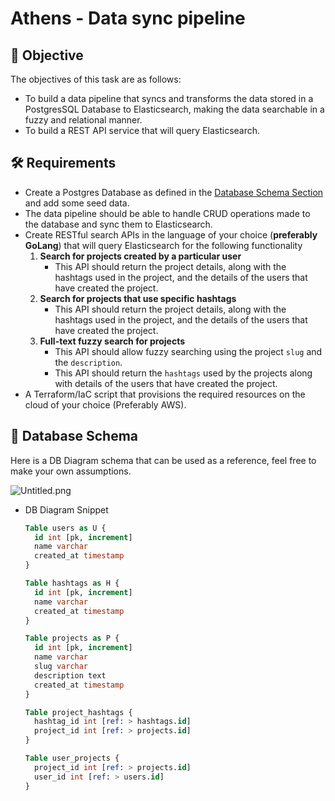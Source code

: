 # Athens - Data sync pipeline

## 📑 Objective

The objectives of this task are as follows:

- To build a data pipeline that syncs and transforms the data stored in a PostgresSQL Database to Elasticsearch, making the data searchable in a fuzzy and relational manner.
- To build a REST API service that will query Elasticsearch.

## 🛠 Requirements

- Create a Postgres Database as defined in the [Database Schema Section](https://www.notion.so/Backend-Take-home-task-1de25b809b594d7fb8cb473a4d234d28?pvs=21) and add some seed data.
- The data pipeline should be able to handle CRUD operations made to the database and sync them to Elasticsearch.
- Create RESTful search APIs in the language of your choice (**preferably GoLang**) that will query Elasticsearch for the following functionality
    1. **Search for projects created by a particular user**
        - This API should return the project details, along with the hashtags used in the project, and the details of the users that have created the project.
    2. **Search for projects that use specific hashtags**
        - This API should return the project details, along with the hashtags used in the project, and the details of the users that have created the project.
    3. **Full-text fuzzy search for projects**
        - This API should allow fuzzy searching using the project `slug` and the `description`.
        - This API should return the `hashtags` used by the projects along with details of the users that have created the project.
- A Terraform/IaC script that provisions the required resources on the cloud of your choice (Preferably AWS).

## 💽 Database Schema

Here is a DB Diagram schema that can be used as a reference, feel free to make your own assumptions.

![Untitled.png](https://s3-us-west-2.amazonaws.com/secure.notion-static.com/1ca65691-cb8b-4154-bc16-099fd7084925/Untitled.png)

- DB Diagram Snippet
    
    ```sql
    Table users as U {
      id int [pk, increment]
      name varchar
      created_at timestamp
    }
    
    Table hashtags as H {
      id int [pk, increment]
      name varchar
      created_at timestamp
    }
    
    Table projects as P {
      id int [pk, increment]
      name varchar
      slug varchar
      description text
      created_at timestamp
    }
    
    Table project_hashtags {
      hashtag_id int [ref: > hashtags.id]
      project_id int [ref: > projects.id]
    }
    
    Table user_projects {
      project_id int [ref: > projects.id]
      user_id int [ref: > users.id]
    }
    ```